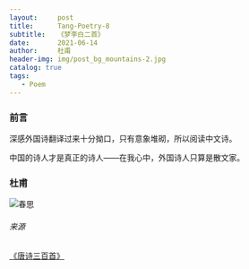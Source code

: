 ```yaml
---
layout:     post
title:      Tang-Poetry-8
subtitle:   《梦李白二首》
date:       2021-06-14
author:     杜甫
header-img: img/post_bg_mountains-2.jpg
catalog: true
tags:
   - Poem
---
```


### 前言

深感外国诗翻译过来十分拗口，只有意象堆砌，所以阅读中文诗。

中国的诗人才是真正的诗人——在我心中，外国诗人只算是散文家。

### 杜甫

![春思](https://github.com/huang-feiyu/huang-feiyu.github.io/blob/master/Resources/Poem/Tang-Poetry-8.png?raw=true)

###### 来源

[《唐诗三百首》](https://github.com/huang-feiyu/huang-feiyu.github.io/blob/master/Resources/%E5%94%90%E8%AF%97%E4%B8%89%E7%99%BE%E9%A6%96.pdf)

